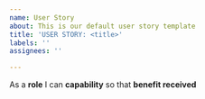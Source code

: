 ```yaml
---
name: User Story
about: This is our default user story template
title: 'USER STORY: <title>'
labels: ''
assignees: ''

---
```


As a **role** I can **capability** so that **benefit received**
